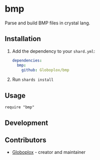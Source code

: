 # bmp

Parse and build BMP files in crystal lang.

## Installation

1. Add the dependency to your `shard.yml`:

   ```yaml
   dependencies:
     bmp:
       github: Globoplox/bmp
   ```

2. Run `shards install`

## Usage

```crystal
require "bmp"

```

## Development

## Contributors

- [Globoplox](https://github.com/Globoplox) - creator and maintainer
